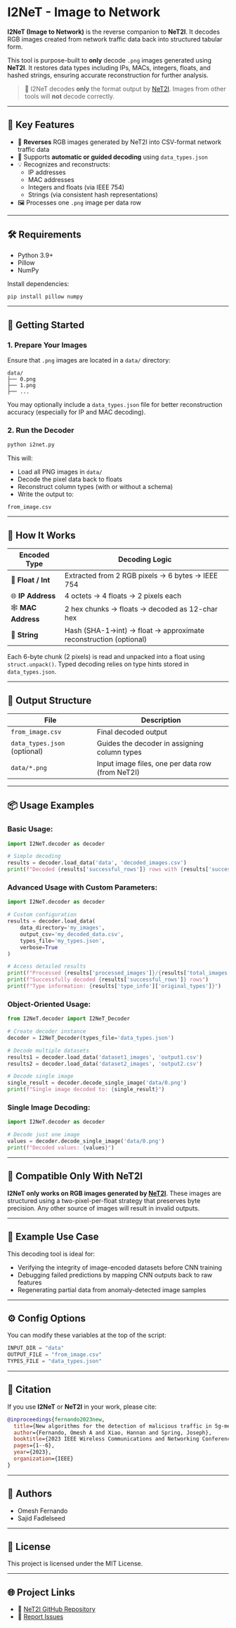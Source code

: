 
# I2NeT - Image to Network  
**I2NeT (Image to Network)** is the reverse companion to **NeT2I**. It decodes RGB images created from network traffic data back into structured tabular form.

This tool is purpose-built to **only** decode `.png` images generated using **NeT2I**. It restores data types including IPs, MACs, integers, floats, and hashed strings, ensuring accurate reconstruction for further analysis.

> 🧩 I2NeT decodes **only** the format output by [NeT2I](https://github.com/omeshF/NeT2I). Images from other tools will **not** decode correctly.

---

## 🎯 Key Features

- 🔁 **Reverses** RGB images generated by NeT2I into CSV-format network traffic data  
- 🧠 Supports **automatic or guided decoding** using `data_types.json`  
- 💡 Recognizes and reconstructs:
  - IP addresses
  - MAC addresses
  - Integers and floats (via IEEE 754)
  - Strings (via consistent hash representations)  
- 🖼️ Processes one `.png` image per data row

---

## 🛠️ Requirements

- Python 3.9+
- Pillow
- NumPy

Install dependencies:

```bash
pip install pillow numpy
```

---

## 🚀 Getting Started

### 1. Prepare Your Images

Ensure that `.png` images are located in a `data/` directory:

```
data/
├── 0.png
├── 1.png
├── ...
```

You may optionally include a `data_types.json` file for better reconstruction accuracy (especially for IP and MAC decoding).

### 2. Run the Decoder

```bash
python i2net.py
```

This will:

- Load all PNG images in `data/`
- Decode the pixel data back to floats
- Reconstruct column types (with or without a schema)
- Write the output to:

```
from_image.csv
```

---

## 🧬 How It Works

| Encoded Type | Decoding Logic |
|--------------|----------------|
| 🧾 **Float / Int** | Extracted from 2 RGB pixels → 6 bytes → IEEE 754 |
| 🌐 **IP Address** | 4 octets → 4 floats → 2 pixels each |
| 🕸️ **MAC Address** | 2 hex chunks → floats → decoded as 12-char hex |
| 🔐 **String** | Hash (SHA-1→int) → float → approximate reconstruction (optional) |

Each 6-byte chunk (2 pixels) is read and unpacked into a float using `struct.unpack()`. Typed decoding relies on type hints stored in `data_types.json`.

---

## 📁 Output Structure

| File | Description |
|------|-------------|
| `from_image.csv` | Final decoded output |
| `data_types.json` (optional) | Guides the decoder in assigning column types |
| `data/*.png` | Input image files, one per data row (from NeT2I) |

---

## 📦 Usage Examples

### Basic Usage:

```python
import I2NeT.decoder as decoder

# Simple decoding
results = decoder.load_data('data', 'decoded_images.csv')
print(f"Decoded {results['successful_rows']} rows with {results['success_rate']:.1f}% success rate")
```

### Advanced Usage with Custom Parameters:

```python
import I2NeT.decoder as decoder

# Custom configuration
results = decoder.load_data(
    data_directory='my_images',
    output_csv='my_decoded_data.csv',
    types_file='my_types.json',
    verbose=True
)

# Access detailed results
print(f"Processed {results['processed_images']}/{results['total_images']} images")
print(f"Successfully decoded {results['successful_rows']} rows")
print(f"Type information: {results['type_info']['original_types']}")
```

### Object-Oriented Usage:

```python
from I2NeT.decoder import I2NeT_Decoder

# Create decoder instance
decoder = I2NeT_Decoder(types_file='data_types.json')

# Decode multiple datasets
results1 = decoder.load_data('dataset1_images', 'output1.csv')
results2 = decoder.load_data('dataset2_images', 'output2.csv')

# Decode single image
single_result = decoder.decode_single_image('data/0.png')
print(f"Single image decoded to: {single_result}")
```

### Single Image Decoding:

```python
import I2NeT.decoder as decoder

# Decode just one image
values = decoder.decode_single_image('data/0.png')
print(f"Decoded values: {values}")
```

---

## 🔄 Compatible Only With NeT2I

**I2NeT only works on RGB images generated by [NeT2I](https://github.com/omeshF/NeT2I)**. These images are structured using a two-pixel-per-float strategy that preserves byte precision. Any other source of images will result in invalid outputs.

---

## 🧪 Example Use Case

This decoding tool is ideal for:

- Verifying the integrity of image-encoded datasets before CNN training  
- Debugging failed predictions by mapping CNN outputs back to raw features  
- Regenerating partial data from anomaly-detected image samples

---

## ⚙️ Config Options

You can modify these variables at the top of the script:

```python
INPUT_DIR = "data"
OUTPUT_FILE = "from_image.csv"
TYPES_FILE = "data_types.json"
```

---

## 📖 Citation

If you use **I2NeT** or **NeT2I** in your work, please cite:

```bibtex
@inproceedings{fernando2023new,
  title={New algorithms for the detection of malicious traffic in 5g-mec},
  author={Fernando, Omesh A and Xiao, Hannan and Spring, Joseph},
  booktitle={2023 IEEE Wireless Communications and Networking Conference (WCNC)},
  pages={1--6},
  year={2023},
  organization={IEEE}
}
```

---

## 👤 Authors

- Omesh Fernando  
- Sajid Fadlelseed

---

## 📜 License

This project is licensed under the MIT License.

---

## 🌐 Project Links

- 🔗 [NeT2I GitHub Repository](https://github.com/omeshF/NeT2I)
- 🐞 [Report Issues](https://github.com/omeshF/I2NeT/issues)

